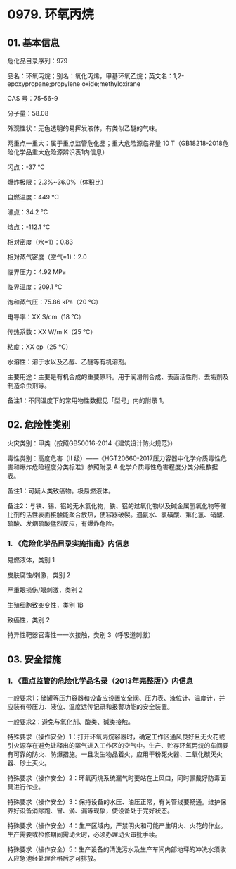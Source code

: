 # 0979. 环氧丙烷

## 01. 基本信息

危化品目录序列：979

品名：环氧丙烷；别名：氧化丙烯，甲基环氧乙烷；英文名：1,2-epoxypropane;propylene oxide;methyloxirane

CAS 号：75-56-9

分子量：58.08

外观性状：无色透明的易挥发液体，有类似乙醚的气味。

两重点一重大：属于重点监管危化品；重大危险源临界量 10 T（GB18218-2018危险化学品重大危险源辨识表1内信息）

闪点：-37 ℃

爆炸极限：2.3%~36.0%（体积比）

自燃温度：449 ℃

沸点：34.2 ℃

熔点：-112.1 ℃

相对密度（水=1）：0.83

相对蒸气密度（空气=1)：2.0

临界压力：4.92 MPa

临界温度：209.1 ℃

饱和蒸气压：75.86 kPa（20 ℃）

电导率：XX S/cm（18 ℃）

传热系数：XX W/m·K（25 ℃）

粘度：XX cp（25 ℃）

水溶性：溶于水以及乙醇、乙醚等有机溶剂。

主要用途：主要是有机合成的重要原料。用于润滑剂合成、表面活性剂、去垢剂及制造杀虫剂等。

备注1：不同温度下的常用物性数据见「型号」内的附录 1。

## 02. 危险性类别

火灾类别：甲类（按照GB50016-2014《建筑设计防火规范》）

毒性类别：高度危害（II  级）——《HGT20660-2017压力容器中化学介质毒性危害和爆炸危险程度分类标准》参照附录 A 化学介质毒性危害程度分类分级数据表。

备注1：可疑人类致癌物。极易燃液体。

备注2：与铁、锡、铝的无水氯化物，铁、铝的过氧化物以及碱金属氢氧化物等催比剂的活性表面接触能聚合放热，使容器破裂。遇氨水、氯磺酸、第化氢、硝酸、硫酸、发烟硫酸猛烈反应，有爆炸危险。

### 1. 《危险化学品目录实施指南》内信息

易燃液体，类别 1

皮肤腐蚀/刺激，类别 2 

严重眼损伤/眼刺激，类别 2 

生殖细胞致突变性，类别 1B 

致癌性，类别 2

特异性靶器官毒性一一次接触，类别 3（呼吸道刺激）

## 03. 安全措施

### 1. 《重点监管的危险化学品名录（2013年完整版）》内信息

一般要求1：储罐等压力容器和设备应设置安全阀、压力表、液位计、温度计，并应装有带压力、液位、温度远传记录和报警功能的安全装置。

一般要求2：避免与氧化剂、酸类、碱类接触。

特殊要求（操作安全）1：打开环氧丙烷容器时，确定工作区通风良好且无火花或引火源存在避免让释出的蒸气进入工作区的空气中。生产、贮存环氧丙烷的车间要有可靠的防火、防爆措施。一且发生物品着火，应用干粉死火器、二氧化碳灭火器、砂土灭火。

特殊要求（操作安全）2：环氧丙烷系统漏气时要站在上风口，同时佩戴好防毒面具进行作业。

特殊要求（操作安全）3：保持设备的水压、油压正常，有关管线要畅通。维护保养好设备消除跑、冒、滴、漏等现象，使设备处于完好状态。

特殊要求（操作安全）4：生产区域内，严禁明火和可能产生明火、火花的作业。生产需要或检修期间需动火时，必须办理动火审批手续。

特殊要求（操作安全）5：生产设备的清洗污水及生产车间内部地坪的冲洗水须收入应急池经处理合格后才可排放。

